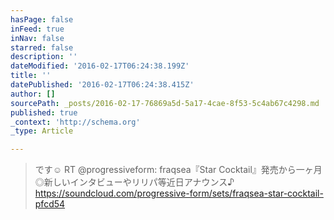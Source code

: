 ```yaml
---
hasPage: false
inFeed: true
inNav: false
starred: false
description: ''
dateModified: '2016-02-17T06:24:38.199Z'
title: ''
datePublished: '2016-02-17T06:24:38.415Z'
author: []
sourcePath: _posts/2016-02-17-76869a5d-5a17-4cae-8f53-5c4ab67c4298.md
published: true
_context: 'http://schema.org'
_type: Article

---
```

> です☺︎ RT @progressiveform: fraqsea『Star Cocktail』発売から一ヶ月◎新しいインタビューやリリパ等近日アナウンス♪ https://soundcloud.com/progressive-form/sets/fraqsea-star-cocktail-pfcd54
